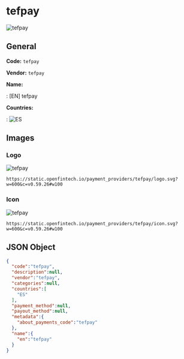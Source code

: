 
# tefpay 
![tefpay](https://static.openfintech.io/payment_providers/tefpay/logo.svg?w=600&c=v0.59.26#w100)  

## General 
 
**Code:** `tefpay`  
 
**Vendor:** `tefpay`  
 
**Name:**  
 
:	[EN] tefpay  
 
**Countries:**  
 
:	![ES](https://cdnjs.cloudflare.com/ajax/libs/flag-icon-css/3.3.0/flags/4x3/es.svg#w24)  

## Images 

### Logo 
 
![tefpay](https://static.openfintech.io/payment_providers/tefpay/logo.svg?w=600&c=v0.59.26#w100)  

```
https://static.openfintech.io/payment_providers/tefpay/logo.svg?w=600&c=v0.59.26#w100
```  

### Icon 
 
![tefpay](https://static.openfintech.io/payment_providers/tefpay/icon.svg?w=600&c=v0.59.26#w100)  

```
https://static.openfintech.io/payment_providers/tefpay/icon.svg?w=600&c=v0.59.26#w100
```  

## JSON Object 

```json
{
  "code":"tefpay",
  "description":null,
  "vendor":"tefpay",
  "categories":null,
  "countries":[
    "ES"
  ],
  "payment_method":null,
  "payout_method":null,
  "metadata":{
    "about_payments_code":"tefpay"
  },
  "name":{
    "en":"tefpay"
  }
}
```  

